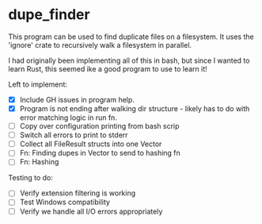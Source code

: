 # dupe_finder

This program can be used to find duplicate files on a filesystem.  It uses the 'ignore' crate to recursively walk a
filesystem in parallel.

I had originally been implementing all of this in bash, but since I wanted to learn Rust, this seemed ike a good program 
to use to learn it!

Left to implement:
- [x] Include GH issues in program help.
- [x] Program is not ending after walking dir structure - likely has to do with error matching logic in run fn.
- [ ] Copy over configuration printing from bash scrip
- [ ] Switch all errors to print to stderr
- [ ] Collect all FileResult structs into one Vector
- [ ] Fn: Finding dupes in Vector<FileResult> to send to hashing fn
- [ ] Fn: Hashing
  
Testing to do:
- [ ] Verify extension filtering is working
- [ ] Test Windows compatibility
- [ ] Verify we handle all I/O errors appropriately